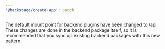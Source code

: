 ```yaml
---
'@backstage/create-app': patch
---
```


The default mount point for backend plugins have been changed to /api. These changes are done in the backend package itself, so it is recommended that you sync up existing backend packages with this new pattern.
